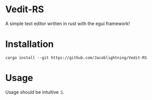 # Vedit-RS
A simple text editor written in rust with the egui framework!

# Installation
`cargo install --git https://github.com/Jacoblightning/Vedit-RS`

# Usage
Usage should be intuitive :).
